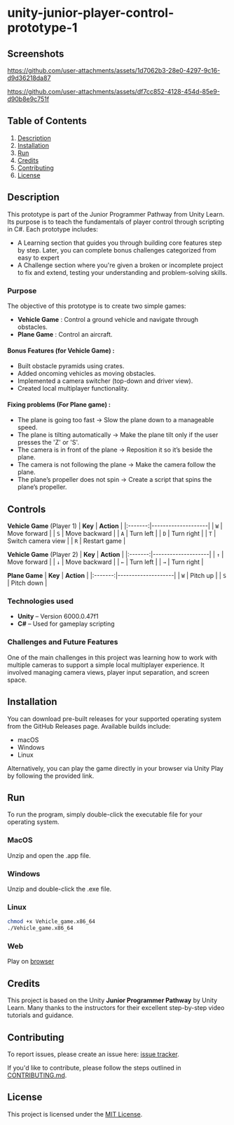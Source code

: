 # unity-junior-player-control-prototype-1

## Screenshots


https://github.com/user-attachments/assets/1d7062b3-28e0-4297-9c16-d9d36218da87


https://github.com/user-attachments/assets/df7cc852-4128-454d-85e9-d90b8e9c751f



## Table of Contents
1. [Description](#description)
2. [Installation](#installation)
3. [Run](#run)
4. [Credits](#credits)
5. [Contributing](#contributing)
6. [License](#license)

## Description

This prototype is part of the Junior Programmer Pathway from Unity Learn. Its purpose is to teach the fundamentals of player control through scripting in C#.
Each prototype includes:
- A Learning section that guides you through building core features step by step. Later, you can complete bonus challenges categorized from easy to expert
- A Challenge section where you're given a broken or incomplete project to fix and extend, testing your understanding and problem-solving skills.

### Purpose

The objective of this prototype is to create two simple games:

- **Vehicle Game** : Control a ground vehicle and navigate through obstacles.
- **Plane Game** : Control an aircraft.

#### Bonus Features (for Vehicle Game) :
- Built obstacle pyramids using crates.
- Added oncoming vehicles as moving obstacles.
- Implemented a camera switcher (top-down and driver view).
- Created local multiplayer functionality.

#### Fixing problems (For Plane game) : 
- The plane is going too fast -> Slow the plane down to a manageable speed.
- The plane is tilting automatically -> Make the plane tilt only if the user presses the 'Z' or 'S'.
- The camera is in front of the plane -> Reposition it so it’s beside the plane.
- The camera is not following the plane -> Make the camera follow the plane.
- The plane’s propeller does not spin -> Create a script that spins the plane’s propeller.

## Controls

**Vehicle Game** (Player 1)
| **Key** | **Action**         |
|:-------:|--------------------|
| `W`     | Move forward       |
| `S`     | Move backward      |
| `A`     | Turn left          |
| `D`     | Turn right         |
| `T`     | Switch camera view |
| `R`     | Restart game       |

**Vehicle Game** (Player 2)
| **Key** | **Action**         |
|:-------:|--------------------|
| `↑`     | Move forward       |
| `↓`     | Move backward      |
| `←`     | Turn left          |
| `→`     | Turn right         |

**Plane Game**
| **Key** | **Action**         |
|:-------:|--------------------|
| `W`     | Pitch up		   |
| `S`     | Pitch down     	   |

### Technologies used

- **Unity** – Version 6000.0.47f1
- **C#** – Used for gameplay scripting
  
### Challenges and Future Features

One of the main challenges in this project was learning how to work with multiple cameras to support a simple local multiplayer experience. It involved managing camera views, player input separation, and screen space.

## Installation

You can download pre-built releases for your supported operating system from the GitHub Releases page. Available builds include:
- macOS
- Windows
- Linux

Alternatively, you can play the game directly in your browser via Unity Play by following the provided link.

## Run

To run the program, simply double-click the executable file for your operating system.

### MacOS

Unzip and open the .app file.

### Windows

Unzip and double-click the .exe file.

### Linux

```bash
chmod +x Vehicle_game.x86_64
./Vehicle_game.x86_64
```

### Web

Play on [browser](https://vpekdas.github.io/unity-junior-player-control-prototype-1/)

## Credits

This project is based on the Unity **Junior Programmer Pathway** by Unity Learn.
Many thanks to the instructors for their excellent step-by-step video tutorials and guidance.

## Contributing

To report issues, please create an issue here:  [issue tracker](https://github.com/Vpekdas/unity-junior-player-control-prototype-1/issues).

If you'd like to contribute, please follow the steps outlined in [CONTRIBUTING.md](CONTRIBUTING.md).

## License

This project is licensed under the [MIT License](LICENSE).
